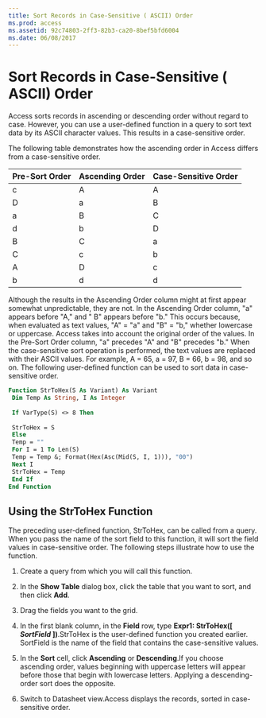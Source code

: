 ```yaml
---
title: Sort Records in Case-Sensitive ( ASCII) Order
ms.prod: access
ms.assetid: 92c74803-2ff3-82b3-ca20-8bef5bfd6004
ms.date: 06/08/2017
---
```



# Sort Records in Case-Sensitive ( ASCII) Order

Access sorts records in ascending or descending order without regard to case. However, you can use a user-defined function in a query to sort text data by its ASCII character values. This results in a case-sensitive order.

The following table demonstrates how the ascending order in Access differs from a case-sensitive order.


|**Pre-Sort Order**|**Ascending Order**|**Case-Sensitive Order**|
|:-----|:-----|:-----|
|c|A|A|
|D|a|B|
|a|B|C|
|d|b|D|
|B|C|a|
|C|c|b|
|A|D|c|
|b|d|d|
Although the results in the Ascending Order column might at first appear somewhat unpredictable, they are not. In the Ascending Order column, "a" appears before "A," and " B" appears before "b." This occurs because, when evaluated as text values, "A" = "a" and "B" = "b," whether lowercase or uppercase. Access takes into account the original order of the values. In the Pre-Sort Order column, "a" precedes "A" and "B" precedes "b."
When the case-sensitive sort operation is performed, the text values are replaced with their ASCII values. For example, A = 65, a = 97, B = 66, b = 98, and so on.
The following user-defined function can be used to sort data in case-sensitive order. 



```vb
Function StrToHex(S As Variant) As Variant 
 Dim Temp As String, I As Integer 
 
 If VarType(S) <> 8 Then 
 
 StrToHex = S 
 Else 
 Temp = "" 
 For I = 1 To Len(S) 
 Temp = Temp &; Format(Hex(Asc(Mid(S, I, 1))), "00") 
 Next I 
 StrToHex = Temp 
 End If 
End Function
```


## Using the StrToHex Function

The preceding user-defined function, StrToHex, can be called from a query. When you pass the name of the sort field to this function, it will sort the field values in case-sensitive order. The following steps illustrate how to use the function.


1. Create a query from which you will call this function.
    
2. In the  **Show Table** dialog box, click the table that you want to sort, and then click **Add**.
    
3. Drag the fields you want to the grid.
    
4. In the first blank column, in the  **Field** row, type **Expr1: StrToHex([ _SortField_ ])**.StrToHex is the user-defined function you created earlier. SortField is the name of the field that contains the case-sensitive values.
    
5. In the  **Sort** cell, click **Ascending** or **Descending**.If you choose ascending order, values beginning with uppercase letters will appear before those that begin with lowercase letters. Applying a descending-order sort does the opposite.
    
6. Switch to Datasheet view.Access displays the records, sorted in case-sensitive order.
    

